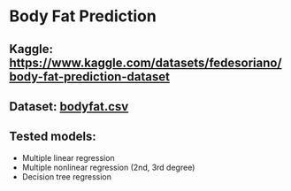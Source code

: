 # Body Fat Prediction
## Kaggle: https://www.kaggle.com/datasets/fedesoriano/body-fat-prediction-dataset 
## Dataset: [bodyfat.csv](https://github.com/Wilmo95/ml-prediction-body-fat/files/9091937/bodyfat.csv)
## Tested models: 
- Multiple linear regression
- Multiple nonlinear regression (2nd, 3rd degree)
- Decision tree regression

